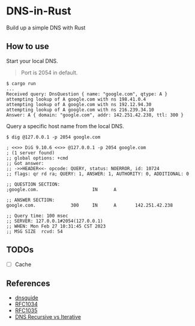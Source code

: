 # DNS-in-Rust

Build up a simple DNS with Rust

## How to use

Start your local DNS.
> Port is 2054 in default.

```console
$ cargo run
...
Received query: DnsQuestion { name: "google.com", qtype: A }
attempting lookup of A google.com with ns 198.41.0.4
attempting lookup of A google.com with ns 192.12.94.30
attempting lookup of A google.com with ns 216.239.34.10
Answer: A { domain: "google.com", addr: 142.251.42.238, ttl: 300 }
```

Query a specific host name from the local DNS.

```console
$ dig @127.0.0.1 -p 2054 google.com

; <<>> DiG 9.10.6 <<>> @127.0.0.1 -p 2054 google.com
; (1 server found)
;; global options: +cmd
;; Got answer:
;; ->>HEADER<<- opcode: QUERY, status: NOERROR, id: 10724
;; flags: qr rd ra; QUERY: 1, ANSWER: 1, AUTHORITY: 0, ADDITIONAL: 0

;; QUESTION SECTION:
;google.com.                    IN      A

;; ANSWER SECTION:
google.com.             300     IN      A       142.251.42.238

;; Query time: 100 msec
;; SERVER: 127.0.0.1#2054(127.0.0.1)
;; WHEN: Mon Feb 27 10:31:45 CST 2023
;; MSG SIZE  rcvd: 54
```

## TODOs

- [ ] Cache

## References

- [dnsguide](https://github.com/EmilHernvall/dnsguide)
- [RFC1034](https://www.rfc-editor.org/rfc/rfc1034)
- [RFC1035](https://www.rfc-editor.org/rfc/rfc1035)
- [DNS Recursive vs Iterative](https://www.cloudflare.com/zh-tw/learning/dns/what-is-recursive-dns/)
